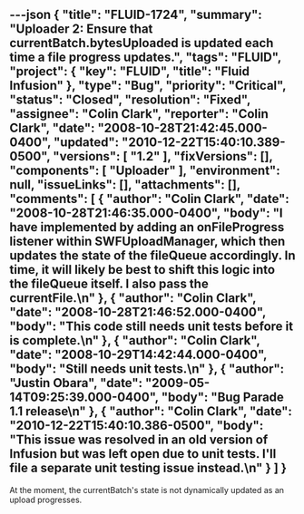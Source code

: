 ---json
{
  "title": "FLUID-1724",
  "summary": "Uploader 2: Ensure that currentBatch.bytesUploaded is updated each time a file progress updates.",
  "tags": "FLUID",
  "project": {
    "key": "FLUID",
    "title": "Fluid Infusion"
  },
  "type": "Bug",
  "priority": "Critical",
  "status": "Closed",
  "resolution": "Fixed",
  "assignee": "Colin Clark",
  "reporter": "Colin Clark",
  "date": "2008-10-28T21:42:45.000-0400",
  "updated": "2010-12-22T15:40:10.389-0500",
  "versions": [
    "1.2"
  ],
  "fixVersions": [],
  "components": [
    "Uploader"
  ],
  "environment": null,
  "issueLinks": [],
  "attachments": [],
  "comments": [
    {
      "author": "Colin Clark",
      "date": "2008-10-28T21:46:35.000-0400",
      "body": "I have implemented by adding an onFileProgress listener within SWFUploadManager, which then updates the state of the fileQueue accordingly. In time, it will likely be best to shift this logic into the fileQueue itself. I also pass the currentFile.\n"
    },
    {
      "author": "Colin Clark",
      "date": "2008-10-28T21:46:52.000-0400",
      "body": "This code still needs unit tests before it is complete.\n"
    },
    {
      "author": "Colin Clark",
      "date": "2008-10-29T14:42:44.000-0400",
      "body": "Still needs unit tests.\n"
    },
    {
      "author": "Justin Obara",
      "date": "2009-05-14T09:25:39.000-0400",
      "body": "Bug Parade 1.1 release\n"
    },
    {
      "author": "Colin Clark",
      "date": "2010-12-22T15:40:10.386-0500",
      "body": "This issue was resolved in an old version of Infusion but was left open due to unit tests. I'll file a separate unit testing issue instead.\n"
    }
  ]
}
---
At the moment, the currentBatch's state is not dynamically updated as an upload progresses.

        
